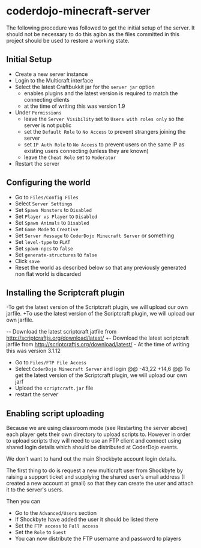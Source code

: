 # coderdojo-minecraft-server

The following procedure was followed to get the initial setup of the server. It should not be necessary to do this agibn as the files committed in this project should be used to restore a working state.

## Initial Setup

- Create a new server instance
- Login to the Multicraft interface
- Select the latest Craftbukkit jar for the `server jar` option
  - enables plugins and the latest version is required to match the connecting clients
  - at the time of writing this was version 1.9
- Under `Permissions`
  - leave the `Server Visibility` set to `Users with roles only` so the server is not public
  - set the `Default Role` to `No Access` to prevent strangers joining the server
  - set `IP Auth Role` to `No Access` to prevent users on the same IP as existing users connecting (unless they are known)
  - leave the `Cheat Role` set to `Moderator`
- Restart the server

## Configuring the world

- Go to `Files/Config Files`
- Select `Server Settings`
- Set `Spawn Monsters` to `Disabled`
- Set `Player vs Player` to `Disabled`
- Set `Spawn Animals` to `Disabled`
- Set `Game Mode` to `Creative`
- Set `Server Message` to `CoderDojo Minecraft Server` or something
- Set `level-type` to `FLAT`
- Set `spawn-npcs` to `false`
- Set `generate-structures` to `false`
- Click `save`
- Reset the world as described below so that any previously generated non flat world is discarded

## Installing the Scriptcraft plugin
  
 -To get the latest version of the Scriptcraft plugin, we will upload our own jarfile.
 +To use the latest version of the Scriptcraft plugin, we will upload our own jarfile.
  
 -- Download the latest scriptcraft jatfile from http://scriptcraftjs.org/download/latest/
 +- Download the latest scriptcraft jarfile from http://scriptcraftjs.org/download/latest/
    - At the time of writing this was version 3.1.12
  - Go to `Files/FTP File Access`
  - Select `CoderDojo Minecraft Server` and login
 @@ -43,22 +14,6 @@ To get the latest version of the Scriptcraft plugin, we will upload our own jarf
  - Upload the `scriptcraft.jar` file
  - restart the server

## Enabling script uploading

Because we are using classroom mode (see Restarting the server above) each player gets their own directory to upload scripts to. However in order to upload scripts they will need to use an FTP client and connect using shared login details which should be distributed at CoderDojo events.

We don't want to hand out the main Shockbyte account login details.

The first thing to do is request a new multicraft user from Shockbyte by raising a support ticket and supplying the shared user's email address (I created a new account at gmail) so that they can create the user and attach it to the server's users.

Then you can

- Go to the `Advanced/Users` section
- If Shockbyte have added the user it should be listed there
- Set the `FTP access` to `Full access`
- Set the `Role` to `Guest`
- You can now distribute the FTP username and password to players
